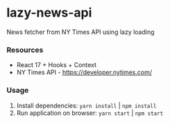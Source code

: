 # lazy-news-api
News fetcher from NY Times API using lazy loading

### Resources

- React 17 + Hooks + Context
- NY Times API - https://developer.nytimes.com/

### Usage

1. Install dependencies: `yarn install` | `npm install`
2. Run application on browser: `yarn start` | `npm start`
